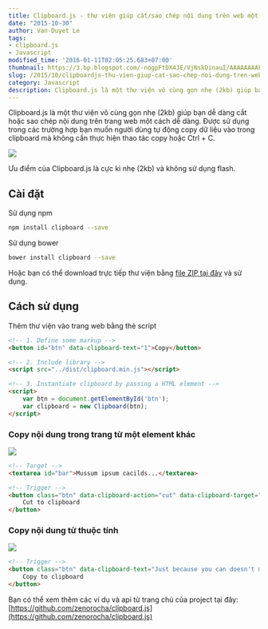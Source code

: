 ```yaml
---
title: Clipboard.js - thư viện giúp cắt/sao chép nội dung trên web một cách dễ dàng.
date: "2015-10-30"
author: Van-Duyet Le
tags:
- clipboard.js
- Javascript
modified_time: '2016-01-11T02:05:25.683+07:00'
thumbnail: https://3.bp.blogspot.com/-nogpFtDX4JE/VjNskDinauI/AAAAAAAAFfk/ciSSYDvmaKs/s1600/5ab0a950-5fb4-11e5-9602-e73c0b661883.jpg
slug: /2015/10/clipboardjs-thu-vien-giup-cat-sao-chep-noi-dung-tren-web.html
category: Javascript
description: Clipboard.js là một thư viện vô cùng gọn nhẹ (2kb) giúp bạn dễ dàng cắt hoặc sao chép nội dung trên trang web một cách dễ dàng. Được sử dụng trong các trường hợp bạn muốn người dùng tự động copy dữ liệu vào trong clipboard mà không cần thực hiện thao tác copy hoặc Ctrl + C.
---
```


Clipboard.js là một thư viện vô cùng gọn nhẹ (2kb) giúp bạn dễ dàng cắt hoặc sao chép nội dung trên trang web một cách dễ dàng. Được sử dụng trong các trường hợp bạn muốn người dùng tự động copy dữ liệu vào trong clipboard mà không cần thực hiện thao tác copy hoặc Ctrl + C.

![](https://3.bp.blogspot.com/-nogpFtDX4JE/VjNskDinauI/AAAAAAAAFfk/ciSSYDvmaKs/s1600/5ab0a950-5fb4-11e5-9602-e73c0b661883.jpg)

Ưu điểm của Clipboard.js là cực kì nhẹ (2kb) và không sử dụng flash.

## Cài đặt ##
Sử dụng npm

```bash
npm install clipboard --save
```

Sử dụng bower

```bash
bower install clipboard --save
```

Hoặc bạn có thể download trực tiếp thư viện bằng [file ZIP tại đây](https://github.com/zenorocha/clipboard.js/archive/master.zip) và sử dụng.

## Cách sử dụng ##
Thêm thư viện vào trang web bằng thẻ script

```html
<!-- 1. Define some markup -->
<button id="btn" data-clipboard-text="1">Copy</button>

<!-- 2. Include library -->
<script src="../dist/clipboard.min.js"></script>

<!-- 3. Instantiate clipboard by passing a HTML element -->
<script>
    var btn = document.getElementById('btn');
    var clipboard = new Clipboard(btn);
</script>
```

### Copy nội dung trong trang từ một element khác ###

![](https://4.bp.blogspot.com/-FCE1AssAJA8/VjNuQuomESI/AAAAAAAAFfs/4kIq61sAw98/s1600/7df57b9c-6050-11e5-9cd1-fbc51d2fd0a7.png)

```html
<!-- Target -->
<textarea id="bar">Mussum ipsum cacilds...</textarea>

<!-- Trigger -->
<button class="btn" data-clipboard-action="cut" data-clipboard-target="#bar">
    Cut to clipboard
</button>
```

### Copy nội dung từ thuộc tính ###

![](https://4.bp.blogspot.com/-MLe6ox0NNlw/VjNuj-y-ovI/AAAAAAAAFf0/kw3VM0U1taY/s1600/6e16cf8c-6050-11e5-9883-1c5681f9ec45.png)

```html
<!-- Trigger -->
<button class="btn" data-clipboard-text="Just because you can doesn't mean you should — clipboard.js">
    Copy to clipboard
</button>
```

Bạn có thể xem thêm các ví dụ và api từ trang chủ của project tại đây: [https://github.com/zenorocha/clipboard.js](https://github.com/zenorocha/clipboard.js)
